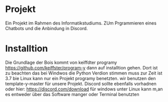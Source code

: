 # Projekt

Ein Projekt im Rahmen des Informatikstudiums. ZUm Prgrammieren eines Chatbots und die Anbindung in Discord.

# Installtion

Die Grundlage der Bois kommt von keiffdter programy  https://github.com/keiffster/program-y dann auf installtion gehen.
Dort ist zu beachten das bei Windwos die Python Verdion stimmen  muss zur Zeit ist 3.7 
bie Linux kann nur ein Projekt programy benetzten. wir benutzen den template-y-master für unsere Projekt.
Discord sollte ebenfalls vorhadnen oder hier: https://discord.com/download für windows unter Linux kann m,an es entweder über das Software manger
oder Terminal benutzten

